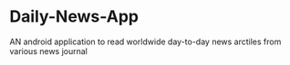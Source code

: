 # Daily-News-App
AN android application to read worldwide day-to-day news arctiles from various news journal 
